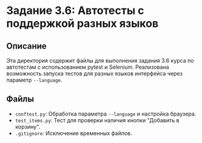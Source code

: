 # Задание 3.6: Автотесты с поддержкой разных языков

## Описание
Эта директория содержит файлы для выполнения задания 3.6 курса по автотестам с использованием pytest и Selenium. Реализована возможность запуска тестов для разных языков интерфейса через параметр `--language`.

## Файлы
- `conftest.py`: Обработка параметра `--language` и настройка браузера.
- `test_items.py`: Тест для проверки наличия кнопки "Добавить в корзину".
- `.gitignore`: Исключение временных файлов.


